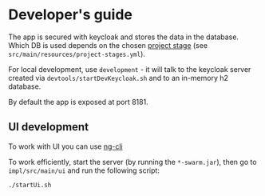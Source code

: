 # Developer's guide

The app is secured with keycloak and stores the data in the database.
Which DB is used depends on the chosen [project stage](https://wildfly-swarm.gitbooks.io/wildfly-swarm-users-guide/configuration/project_stages.html)
(see `src/main/resources/project-stages.yml`).

For local development, use `development` - it will talk 
to the keycloak server created via `devtools/startDevKeycloak.sh`
and to an in-memory h2 database.

By default the app is exposed at port 8181.

## UI development

To work with UI you can use [ng-cli](https://github.com/angular/angular-cli#installation)

To work efficiently, start the server (by running the `*-swarm.jar`),
then go to `impl/src/main/ui` and run the following script:
```
./startUi.sh
``` 
